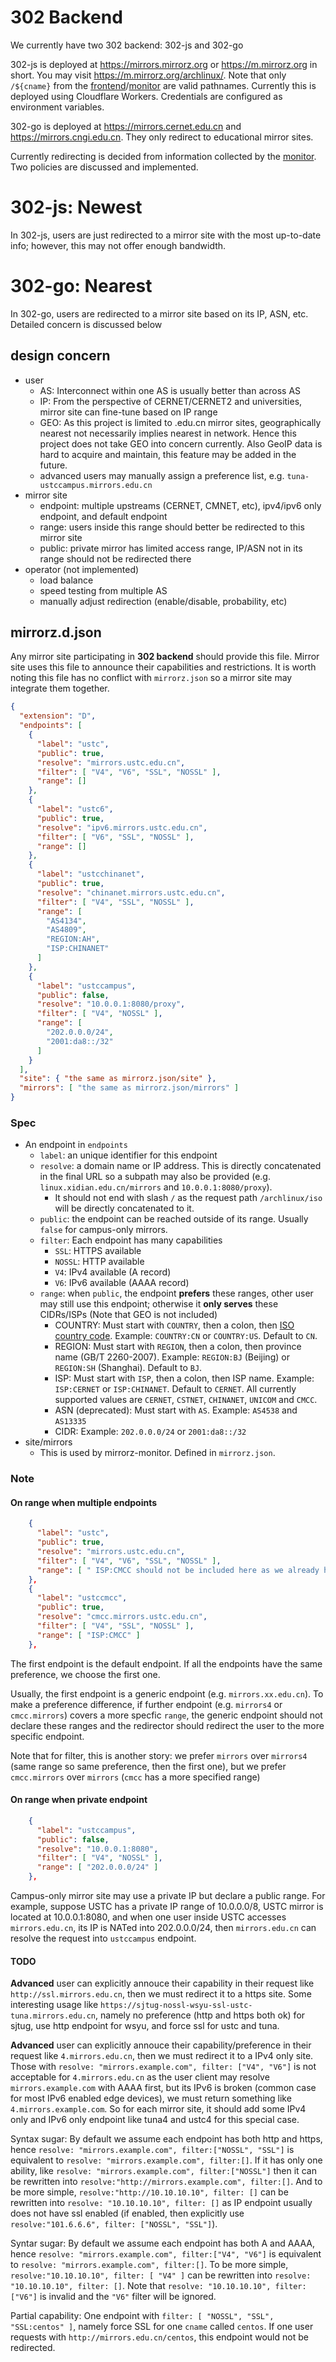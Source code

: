 # 302 Backend

We currently have two 302 backend: 302-js and 302-go

302-js is deployed at <https://mirrors.mirrorz.org> or <https://m.mirrorz.org> in short. You may visit <https://m.mirrorz.org/archlinux/>. Note that only `/${cname}` from the [frontend](https://mirrorz.org/list)/[monitor](https://mirrorz.org/monitor) are valid pathnames. Currently this is deployed using Cloudflare Workers. Credentials are configured as environment variables.

302-go is deployed at <https://mirrors.cernet.edu.cn> and <https://mirrors.cngi.edu.cn>. They only redirect to educational mirror sites.

Currently redirecting is decided from information collected by the [monitor](https://github.com/mirrorz-org/mirrorz-monitor). Two policies are discussed and implemented.

# 302-js: Newest

In 302-js, users are just redirected to a mirror site with the most up-to-date info; however, this may not offer enough bandwidth.

# 302-go: Nearest

In 302-go, users are redirected to a mirror site based on its IP, ASN, etc. Detailed concern is discussed below

## design concern

* user
  - AS: Interconnect within one AS is usually better than across AS
  - IP: From the perspective of CERNET/CERNET2 and universities, mirror site can fine-tune based on IP range
  - GEO: As this project is limited to .edu.cn mirror sites, geographically nearest not necessarily implies nearest in network. Hence this project does not take GEO into concern currently. Also GeoIP data is hard to acquire and maintain, this feature may be added in the future.
  - advanced users may manually assign a preference list, e.g. `tuna-ustccampus.mirrors.edu.cn`
* mirror site
  - endpoint: multiple upstreams (CERNET, CMNET, etc), ipv4/ipv6 only endpoint, and default endpoint
  - range: users inside this range should better be redirected to this mirror site
  - public: private mirror has limited access range, IP/ASN not in its range should not be redirected there
* operator (not implemented)
  - load balance
  - speed testing from multiple AS
  - manually adjust redirection (enable/disable, probability, etc)

## mirrorz.d.json

Any mirror site participating in **302 backend** should provide this file. Mirror site uses this file to announce their capabilities and restrictions. It is worth noting this file has no conflict with `mirrorz.json` so a mirror site may integrate them together.

```json
{
  "extension": "D",
  "endpoints": [
    {
      "label": "ustc",
      "public": true,
      "resolve": "mirrors.ustc.edu.cn",
      "filter": [ "V4", "V6", "SSL", "NOSSL" ],
      "range": []
    },
    {
      "label": "ustc6",
      "public": true,
      "resolve": "ipv6.mirrors.ustc.edu.cn",
      "filter": [ "V6", "SSL", "NOSSL" ],
      "range": []
    },
    {
      "label": "ustcchinanet",
      "public": true,
      "resolve": "chinanet.mirrors.ustc.edu.cn",
      "filter": [ "V4", "SSL", "NOSSL" ],
      "range": [
        "AS4134",
        "AS4809",
        "REGION:AH",
        "ISP:CHINANET"
      ]
    },
    {
      "label": "ustccampus",
      "public": false,
      "resolve": "10.0.0.1:8080/proxy",
      "filter": [ "V4", "NOSSL" ],
      "range": [
        "202.0.0.0/24",
        "2001:da8::/32"
      ]
    }
  ],
  "site": { "the same as mirrorz.json/site" },
  "mirrors": [ "the same as mirrorz.json/mirrors" ]
}
```

### Spec

* An endpoint in `endpoints`
  - `label`: an unique identifier for this endpoint
  - `resolve`: a domain name or IP address. This is directly concatenated in the final URL so a subpath may also be provided (e.g. `linux.xidian.edu.cn/mirrors` and `10.0.0.1:8080/proxy`).
    + It should not end with slash `/` as the request path `/archlinux/iso` will be directly concatenated to it.
  - `public`: the endpoint can be reached outside of its range. Usually `false` for campus-only mirrors.
  - `filter`: Each endpoint has many capabilities
    + `SSL`: HTTPS available
    + `NOSSL`: HTTP available
    + `V4`: IPv4 available (A record)
    + `V6`: IPv6 available (AAAA record)
  - `range`: when `public`, the endpoint **prefers** these ranges, other user may still use this endpoint; otherwise it **only serves** these CIDRs/ISPs (Note that GEO is not included)
    + COUNTRY: Must start with `COUNTRY`, then a colon, then [ISO country code](https://en.wikipedia.org/wiki/ISO_3166-1_alpha-2). Example: `COUNTRY:CN` or `COUNTRY:US`. Default to `CN`.
    + REGION: Must start with `REGION`, then a colon, then province name (GB/T 2260-2007). Example: `REGION:BJ` (Beijing) or `REGION:SH` (Shanghai). Default to `BJ`.
    + ISP: Must start with `ISP`, then a colon, then ISP name. Example: `ISP:CERNET` or `ISP:CHINANET`. Default to `CERNET`. All currently supported values are `CERNET`, `CSTNET`, `CHINANET`, `UNICOM` and `CMCC`.
    + ASN (deprecated): Must start with `AS`. Example: `AS4538` and `AS13335`
    + CIDR: Example: `202.0.0.0/24` or `2001:da8::/32`
* site/mirrors
  - This is used by mirrorz-monitor. Defined in `mirrorz.json`.

### Note

#### On range when multiple endpoints

```json
    {
      "label": "ustc",
      "public": true,
      "resolve": "mirrors.ustc.edu.cn",
      "filter": [ "V4", "V6", "SSL", "NOSSL" ],
      "range": [ " ISP:CMCC should not be included here as we already have a more specified endpoint. " ]
    },
    {
      "label": "ustccmcc",
      "public": true,
      "resolve": "cmcc.mirrors.ustc.edu.cn",
      "filter": [ "V4", "SSL", "NOSSL" ],
      "range": [ "ISP:CMCC" ]
    },
```

The first endpoint is the default endpoint. If all the endpoints have the same preference, we choose the first one.

Usually, the first endpoint is a generic endpoint (e.g. `mirrors.xx.edu.cn`). To make a preference difference, if further endpoint (e.g. `mirrors4` or `cmcc.mirrors`) covers a more specfic `range`, the generic endpoint should not declare these ranges and the redirector should redirect the user to the more specific endpoint.

Note that for filter, this is another story: we prefer `mirrors` over `mirrors4` (same range so same preference, then the first one), but we prefer `cmcc.mirrors` over `mirrors` (`cmcc` has a more specified range)

#### On range when private endpoint

```json
    {
      "label": "ustccampus",
      "public": false,
      "resolve": "10.0.0.1:8080",
      "filter": [ "V4", "NOSSL" ],
      "range": [ "202.0.0.0/24" ]
    },
```

Campus-only mirror site may use a private IP but declare a public range. For example, suppose USTC has a private IP range of 10.0.0.0/8, USTC mirror is located at 10.0.0.1:8080, and when one user inside USTC accesses `mirrors.edu.cn`, its IP is NATed into 202.0.0.0/24, then `mirrors.edu.cn` can resolve the request into `ustccampus` endpoint.

#### TODO

**Advanced** user can explicitly annouce their capability in their request like `http://ssl.mirrors.edu.cn`, then we must redirect it to a https site. Some interesting usage like `https://sjtug-nossl-wsyu-ssl-ustc-tuna.mirrors.edu.cn`, namely no preference (http and https both ok) for sjtug, use http endpoint for wsyu, and force ssl for ustc and tuna.

**Advanced** user can explicitly annouce their capability/preference in their request like `4.mirrors.edu.cn`, then we must redirect it to a IPv4 only site. Those with `resolve: "mirrors.example.com", filter: ["V4", "V6"]` is not acceptable for `4.mirrors.edu.cn` as the user client may resolve `mirrors.example.com` with AAAA first, but its IPv6 is broken (common case for most IPv6 enabled edge devices), we must return something like `4.mirrors.example.com`. So for each mirror site, it should add some IPv4 only and IPv6 only endpoint like tuna4 and ustc4 for this special case.

Syntax sugar: By default we assume each endpoint has both http and https, hence `resolve: "mirrors.example.com", filter:["NOSSL", "SSL"]` is equivalent to `resolve: "mirrors.example.com", filter:[]`. If it has only one ability, like `resolve: "mirrors.example.com", filter:["NOSSL"]` then it can be rewritten into `resolve:"http://mirrors.example.com", filter:[]`. And to be more simple, `resolve:"http://10.10.10.10", filter: []` can be rewritten into `resolve: "10.10.10.10", filter: []` as IP endpoint usually does not have ssl enabled (if enabled, then explicitly use `resolve:"101.6.6.6", filter: ["NOSSL", "SSL"]`).

Syntar sugar: By default we assume each endpoint has both A and AAAA, hence `resolve: "mirrors.example.com", filter:["V4", "V6"]` is equivalent to `resolve: "mirrors.example.com", filter:[]`. To be more simple, `resolve:"10.10.10.10", filter: [ "V4" ]` can be rewritten into `resolve: "10.10.10.10", filter: []`. Note that `resolve: "10.10.10.10", filter: ["V6"]` is invalid and the `"V6"` filter will be ignored.

Partial capability: One endpoint with `filter: [ "NOSSL", "SSL", "SSL:centos" ]`, namely force SSL for one `cname` called `centos`. If one user requests with `http://mirrors.edu.cn/centos`, this endpoint would not be redirected.
